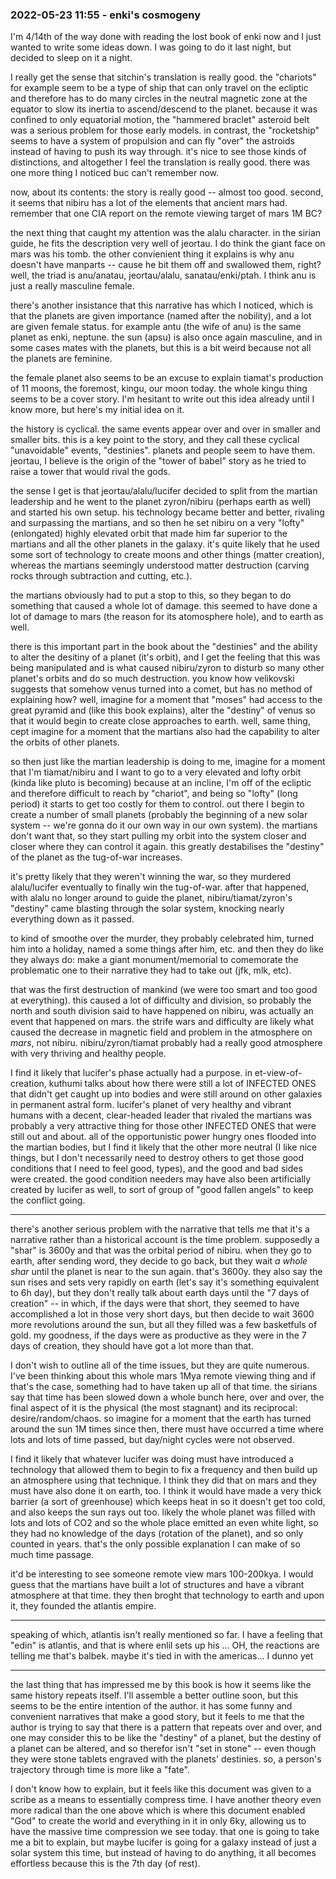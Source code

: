 
### 2022-05-23 11:55 - enki's cosmogeny

I'm 4/14th of the way done with reading the lost book of enki now and I just wanted to write some ideas down. I was going to do it last night, but decided to sleep on it a night.

I really get the sense that sitchin's translation is really good. the "chariots" for example seem to be a type of ship that can only travel on the ecliptic and therefore has to do many circles in the neutral magnetic zone at the equator to slow its inertia to ascend/descend to the planet. because it was confined to only equatorial motion, the "hammered braclet" asteroid belt was a serious problem for those early models. in contrast, the "rocketship" seems to have a system of propulsion and can fly "over" the astroids instead of having to push its way through. it's nice to see those kinds of distinctions, and altogether I feel the translation is really good. there was one more thing I noticed buc can't remember now.

now, about its contents: the story is really good -- almost too good. second, it seems that nibiru has a lot of the elements that ancient mars had. remember that one CIA report on the remote viewing target of mars 1M BC?

the next thing that caught my attention was the alalu character. in the sirian guide, he fits the description very well of jeortau. I do think the giant face on mars was his tomb. the other convienient thing it explains is why anu doesn't have manparts -- cause he bit them off and swallowed them, right? well, the triad is anu/anatau, jeortau/alalu, sanatau/enki/ptah. I think anu is just a really masculine female.

there's another insistance that this narrative has which I noticed, which is that the planets are given importance (named after the nobility), and a lot are given female status. for example antu (the wife of anu) is the same planet as enki, neptune. the sun (apsu) is also once again masculine, and in some cases mates with the planets, but this is a bit weird because not all the planets are feminine.

the female planet also seems to be an excuse to explain tiamat's production of 11 moons, the foremost, kingu, our moon today. the whole kingu thing seems to be a cover story. I'm hesitant to write out this idea already until I know more, but here's my initial idea on it.

the history is cyclical. the same events appear over and over in smaller and smaller bits. this is a key point to the story, and they call these cyclical "unavoidable" events, "destinies". planets and people seem to have them. jeortau, I believe is the origin of the "tower of babel" story as he tried to raise a tower that would rival the gods.

the sense I get is that jeortau/alalu/lucifer decided to split from the martian leadership and he went to the planet zyron/nibiru (perhaps earth as well) and started his own setup. his technology became better and better, rivaling and surpassing the martians, and so then he set nibiru on a very "lofty" (enlongated) highly elevated orbit that made him far superior to the martians and all the other planets in the galaxy. it's quite likely that he used some sort of technology to create moons and other things (matter creation), whereas the martians seemingly understood matter destruction (carving rocks through subtraction and cutting, etc.).

the martians obviously had to put a stop to this, so they began to do something that caused a whole lot of damage. this seemed to have done a lot of damage to mars (the reason for its atomosphere hole), and to earth as well.

there is this important part in the book about the "destinies" and the ability to alter the desitiny of a planet (it's orbit), and I get the feeling that this was being manipulated and is what caused nibiru/zyron to disturb so many other planet's orbits and do so much destruction. you know how velikovski suggests that somehow venus turned into a comet, but has no method of explaining how? well, imagine for a moment that "moses" had access to the great pyramid and (like this book explains), alter the "destiny" of venus so that it would begin to create close approaches to earth. well, same thing, cept imagine for a moment that the martians also had the capability to alter the orbits of other planets.

so then just like the martian leadership is doing to me, imagine for a moment that I'm tiamat/nibiru and I want to go to a very elevated and lofty orbit (kinda like pluto is becoming) because at an incline, I'm off of the ecliptic and therefore difficult to reach by "chariot", and being so "lofty" (long period) it starts to get too costly for them to control. out there I begin to create a number of small planets (probably the beginning of a new solar system -- we're gonna do it our own way in our own system). the martians don't want that, so they start pulling my orbit into the system closer and closer where they can control it again. this greatly destabilises the "destiny" of the planet as the tug-of-war increases.

it's pretty likely that they weren't winning the war, so they murdered alalu/lucifer eventually to finally win the tug-of-war. after that happened, with alalu no longer around to guide the planet, nibiru/tiamat/zyron's "destiny" came blasting through the solar system, knocking nearly everything down as it passed.

to kind of smoothe over the murder, they probably celebrated him, turned him into a holiday, named a some things after him, etc. and then they do like they always do: make a giant monument/memorial to comemorate the problematic one to their narrative they had to take out (jfk, mlk, etc).

that was the first destruction of mankind (we were too smart and too good at everything). this caused a lot of difficulty and division, so probably the north and south division said to have happened on nibiru, was actually an event that happened on mars. the strife wars and difficulty are likely what caused the decrease in magnetic field and problem in the atmosphere on *mars*, not nibiru. nibiru/zyron/tiamat probably had a really good atmosphere with very thriving and healthy people.

I find it likely that lucifer's phase actually had a purpose. in et-view-of-creation, kuthumi talks about how there were still a lot of INFECTED ONES that didn't get caught up into bodies and were still around on other galaxies in permanent astral form. lucifer's planet of very healthy and vibrant humans with a decent, clear-headed leader that rivaled the martians was probably a very attractive thing for those other INFECTED ONES that were still out and about. all of the opportunistic power hungry ones flooded into the martian bodies, but I find it likely that the other more neutral (I like nice things, but I don't necessarily need to destroy others to get those good conditions that I need to feel good, types), and the good and bad sides were created. the good condition needers may have also been artificially created by lucifer as well, to sort of group of "good fallen angels" to keep the conflict going.

---

there's another serious problem with the narrative that tells me that it's a narrative rather than a historical account is the time problem. supposedly a "shar" is 3600y and that was the orbital period of nibiru. when they go to earth, after sending word, they decide to go back, but they wait *a whole shar* until the planet is near to the sun again. that's 3600y. they also say the sun rises and sets very rapidly on earth (let's say it's something equivalent to 6h day), but they don't really talk about earth days until the "7 days of creation" -- in which, if the days were that short, they seemed to have accomplished a lot in those very short days, but then decide to wait 3600 more revolutions around the sun, but all they filled was a few basketfuls of gold. my goodness, if the days were as productive as they were in the 7 days of creation, they should have got a lot more than that.

I don't wish to outline all of the time issues, but they are quite numerous. I've been thinking about this whole mars 1Mya remote viewing thing and if that's the case, something had to have taken up all of that time. the sirians say that time has been slowed down a whole bunch here, over and over, the final aspect of it is the physical (the most stagnant) and its reciprocal: desire/random/chaos. so imagine for a moment that the earth has turned around the sun 1M times since then, there must have occurred a time where lots and lots of time passed, but day/night cycles were not observed.

I find it likely that whatever lucifer was doing must have introduced a technology that allowed them to begin to fix a frequency and then build up an atmosphere using that technique. I think they did that on mars and they must have also done it on earth, too. I think it would have made a very thick barrier (a sort of greenhouse) which keeps heat in so it doesn't get too cold, and also keeps the sun rays out too. likely the whole planet was filled with lots and lots of CO2 and so the whole place emitted an even white light, so they had no knowledge of the days (rotation of the planet), and so only counted in years. that's the only possible explanation I can make of so much time passage.

it'd be interesting to see someone remote view mars 100-200kya. I would guess that the martians have built a lot of structures and have a vibrant atmosphere at that time. they then broght that technology to earth and upon it, they founded the atlantis empire.

---

speaking of which, atlantis isn't really mentioned so far. I have a feeling that "edin" is atlantis, and that is where enlil sets up his ... OH, the reactions are telling me that's balbek. maybe it's tied in with the americas... I dunno yet

---

the last thing that has impressed me by this book is how it seems like the same history repeats itself. I'll assemble a better outline soon, but this seems to be the entire intention of the author. it has some funny and convenient narratives that make a good story, but it feels to me that the author is trying to say that there is a pattern that repeats over and over, and one may consider this to be like the "destiny" of a planet, but the destiny of a planet can be altered, and so therefor isn't "set in stone" -- even though they were stone tablets engraved with the planets' destinies. so, a person's trajectory through time is more like a "fate".

I don't know how to explain, but it feels like this document was given to a scribe as a means to essentially compress time. I have another theory even more radical than the one above which is where this document enabled "God" to create the world and everything in it in only 6ky, allowing us to have the massive time compression we see today. that one is going to take me a bit to explain, but maybe lucifer is going for a galaxy instead of just a solar system this time, but instead of having to do anything, it all becomes effortless because this is the 7th day (of rest).
